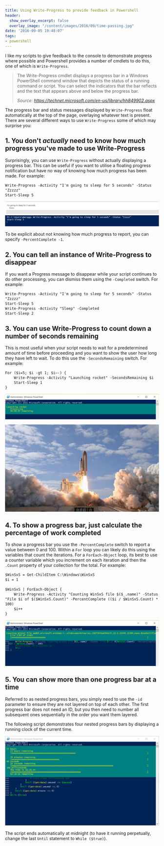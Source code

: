 ```yaml
---
title: Using Write-Progress to provide feedback in Powershell
header:
  show_overlay_excerpt: false
  overlay_image: "/content/images/2016/09/time-passing.jpg"
date: '2016-09-05 19:48:07'
tags:
- powershell
---
```

I like my scripts to give feedback to the console to demonstrate progress where possible and Powershell provides a number of cmdlets to do this, one of which is `Write-Progress`.

> The Write-Progress cmdlet displays a progress bar in a Windows PowerShell command window that depicts the status of a running command or script. You can select the indicators that the bar reflects and the text that appears above and below the progress bar.
>
> *Source: https://technet.microsoft.com/en-us/library/hh849902.aspx*

The progress bar and status messages displayed by `Write-Progress` float automatically at the top of the page, overlaying whatever text is present. There are several different ways to use `Write-Progress` some of which may surprise you:

## 1. You don't *actually* need to know how much progress you've made to use Write-Progress

Surprisingly, you can use `Write-Progress` without actually displaying a progress bar. This can be useful if you want to utilise a floating progress notification but have no way of knowing how much progress has been made. For example:

```language-powershell
Write-Progress -Activity "I'm going to sleep for 5 seconds" -Status "Zzzzz"
Start-Sleep 5
```
![](/content/images/2016/09/write-progress-no-progress.png)

To be explicit about not knowing how much progress to report, you can specify `-PercentComplete -1`.

## 2. You can tell an instance of Write-Progress to disappear

If you want a Progress message to disappear while your script continues to do other processing, you can dismiss them using the `-Completed` switch. For example:

```language-powershell
Write-Progress -Activity "I'm going to sleep for 5 seconds" -Status "Zzzzz"
Start-Sleep 5
Write-Progress -Activity "Sleep" -Completed
Start-Sleep 2
```

## 3. You can use Write-Progress to count down a number of seconds remaining

This is most useful when your script needs to wait for a predetermined amount of time before proceeding and you want to show the user how long they have left to wait. To do this use the `-SecondsRemaining` switch. For example:

```language-powershell
For ($i=5; $i -gt 1; $i–-) {
    Write-Progress -Activity "Launching rocket" -SecondsRemaining $i
    Start-Sleep 1
}
```
![](/content/images/2016/09/write-progress-seconds-countdown.png)

![](/content/images/2016/09/rocket-launch-1.jpg)


## 4. To show a progress bar, just calculate the percentage of work completed

To show a progress bar you use the `-PercentComplete` switch to report a value between 0 and 100. Within a `For` loop you can likely do this using the variables that count the iterations. For a `ForEach-Object` loop, its best to use a counter variable which you increment on each iteration and then the `.Count` property of your collection for the total. For example:

```language-powershell
$WinSxS = Get-ChildItem C:\Windows\WinSxS
$i = 1

$WinSxS | ForEach-Object {
    Write-Progress -Activity "Counting WinSxS file $($_.name)" -Status "File $i of $($WinSxS.Count)" -PercentComplete (($i / $WinSxS.Count) * 100)  
    $i++
}
```
![](/content/images/2016/09/write-progress-bar.png)
## 5. You can show more than one progress bar at a time

Referred to as nested progress bars, you simply need to use the `-id` parameter to ensure they are not layered on top of each other. The first progress bar does not need an ID, but you then need to number all subsequent ones sequentially in the order you want them layered.

The following script demonstrates four nested progress bars by displaying a running clock of the current time.

<script src="https://gist.github.com/markwragg/73addf16504caaf72da1633cdac57e68.js"></script>

![](/content/images/2016/09/watch-timepassing.png)


The script ends automatically at midnight (to have it running perpetually, change the last `Until` statement to `While ($true)`).